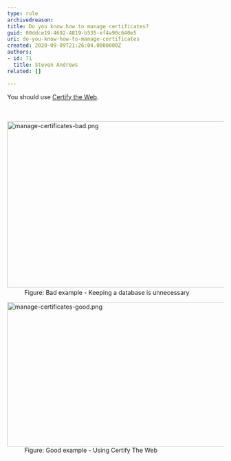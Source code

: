 ```yaml
---
type: rule
archivedreason: 
title: Do you know how to manage certificates?
guid: 00ddce19-4692-4819-b535-ef4a90c640e5
uri: do-you-know-how-to-manage-certificates
created: 2020-09-09T21:26:04.0000000Z
authors:
- id: 71
  title: Steven Andrews
related: []

---
```



You should use <a href="https&#58;//certifytheweb.com/">Certify the Web</a><b></b>.<br>
<br><excerpt class='endintro'></excerpt><br>
<dl class="badImage"><dt>​<img src="/PublishingImages/manage-certificates-bad.png" alt="manage-certificates-bad.png" style="width&#58;750px;height&#58;386px;" /></dt><dd>Figure&#58; Bad example - Keeping a database is unnecessary</dd></dl><dl class="goodImage"><dt><img src="/PublishingImages/manage-certificates-good.png" alt="manage-certificates-good.png" style="width&#58;750px;height&#58;335px;" /></dt><dd>Figure&#58; Good example - Using Certify The Web​<br></dd></dl>


